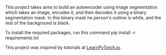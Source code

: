 This project takes aims to build an autoencoder using image segmentation which takes an image, 
encodes it, and then decodes it using a binary segmentation mask. In this binary mask he person's outline is white, and
the rest of the background is black.

To install the required packages, run this command
pip install -r requirements.txt

This project was inspired by tutorials at [LearnPyTorch.io](https://www.learnpytorch.io/).
